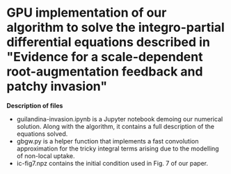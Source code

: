# GPU implementation of our algorithm to solve the integro-partial differential equations described in "Evidence for a scale-dependent root-augmentation feedback and patchy invasion"

**Description of files**

- guilandina-invasion.ipynb is a Jupyter notebook demoing our numerical solution. Along with the algorithm, it contains a full description of the equations solved.
- gbgw.py is a helper function that implements a fast convolution approximation for the tricky integral terms arising due to the modelling of non-local uptake. 
- ic-fig7.npz contains the initial condition used in Fig. 7 of our paper.


